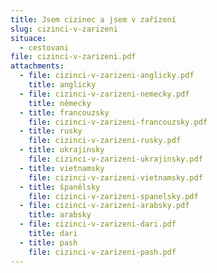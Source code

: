 ```yaml
---
title: Jsem cizinec a jsem v zařízení
slug: cizinci-v-zarizeni
situace:
  - cestovani
file: cizinci-v-zarizeni.pdf
attachments:
  - file: cizinci-v-zarizeni-anglicky.pdf
    title: anglicky
  - file: cizinci-v-zarizeni-nemecky.pdf
    title: německy
  - title: francouzsky
    file: cizinci-v-zarizeni-francouzsky.pdf
  - title: rusky
    file: cizinci-v-zarizeni-rusky.pdf
  - title: ukrajinsky
    file: cizinci-v-zarizeni-ukrajinsky.pdf
  - title: vietnamsky
    file: cizinci-v-zarizeni-vietnamsky.pdf
  - title: španělsky
    file: cizinci-v-zarizeni-spanelsky.pdf
  - file: cizinci-v-zarizeni-arabsky.pdf
    title: arabsky
  - file: cizinci-v-zarizeni-dari.pdf
    title: dari
  - title: pash
    file: cizinci-v-zarizeni-pash.pdf
---
```

